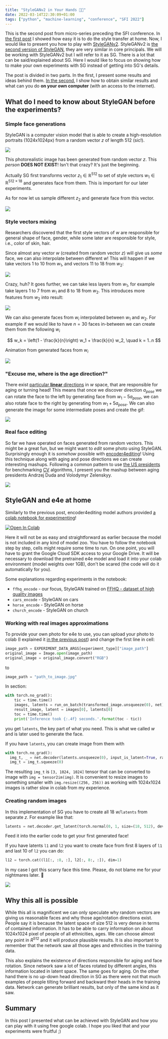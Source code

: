 ```yaml
---
title: "StyleGANv2 in Your Hands 💇👻"
date: 2022-03-14T22:30:09+01:00
tags: ["python", "machine-learning", "conference", "SFI 2022"]
---
```


This is the second post from micro-series preceding the SFI conference.
In [the first post](/posts/playing-with-style-transfer) I showed how easy it is to do the style transfer at home.
Now, I would like to present you how to play with [StyleGANv2](https://github.com/NVlabs/stylegan2).
StyleGANv2 is [the second version of StyleGAN](https://indipest.files.wordpress.com/2021/03/bw6d5zz.gif), they are very similar in core principals.
We will be working with StyleGANv2 but I will refer to it as SG.
There is a lot that can be said/explained about SG.
Here I would like to focus on showing how to make your own experiments with SG instead of getting into SG's details.

The post is divided in two parts.
In the first, I present some results and ideas behind them.
[In the second](/posts/stylegan-in-your-hands#stylegan-and-e4e-at-home), I show how to obtain similar results and what can you do **on your own computer** (with an access to the internet).

## What do I need to know about StyleGAN before the experiments?

### Simple face generations

StyleGAN is a computer vision model that is able to create a high-resolution portraits (1024x1024px) from a random vector $z$ of length 512 (sic!).

![](white_lady.jpg)

This photorealistic image has been generated from random vector $z$.
This *person* **DOES NOT EXIST**!
Isn't that crazy?
It's just the beginning.

Actually SG first transforms vector $z_1\in \mathbb{R}^{512}$ to set of style vectors $w_1\in\mathbb{R}^{512 \times 18}$ and generates face from them.
This is important for our later experiments.

As for now let us sample different $z_2$ and generate face from this vector.

![](smile_black.jpg)

### Style vectors mixing

Researchers discovered that the first style vectors of $w$ are responsible for general shape of face, gender, while some later are responsible for style, i.e., color of skin, hair.

Since almost any vector $w$ (created from random vector $z$) will give us _some_ face, we can also interpolate between different $w$!
This will happen if we take vectors 1 to 10 from $w_1$, and vectors 11 to 18 from $w_2$:

![](black_lady2.jpg)

Crazy, huh?
It goes further, we can take less layers from $w_1$, for example take layers 1 to 7 from $w_1$ and 8 to 18 from $w_2$.
This introduces more features from $w_2$ into result:

![](black_guy2.jpg)

We can also generate faces from $w_i$ interpolated between $w_1$ and $w_2$.
For example if we would like to have $n=30$ faces in-between we can create them from the following $w_i$

$$
w_k = \left(1 - \frac{k}{n}\right) w_1 + \frac{k}{n} w_2, \quad k = 1..n
$$

Animation from generated faces from $w_i$

![](man_woman.webp)

### "Excuse me, where is the age direction?"

There exist [particular **linear** directions](https://github.com/genforce/interfacegan) in $w$ space, that are responsible for aging or turning head!
This means that once we discover direction $a_{pose}$ we can rotate the face to the left by generating face from $w_1 - 5 a_{pose}$, we can also rotate face to the right by generating from $w_1 + 5 a_{pose}$.
We can also generate the image for some intermediate poses and create the gif:

![](rotate_woman.webp)

### Real face editing

So far we have operated on faces generated from random vectors.
This might be a great fun, but we might want to _edit_ some photo using StyleGAN.
Surprisingly enough it is _somehow_ possible with [encoder4editing](https://github.com/omertov/encoder4editing)!
Using this technique along with aging and pose directions we can create interesting mashups.
Following a common pattern to use [the US presidents](https://github.com/ageitgey/face_recognition) for benchmarking [CV](https://en.wikipedia.org/wiki/Computer_vision) algorithms, I present you the mashup between aging presidents Andrzej Duda and Volodymyr Zelenskyy.


![](presidents.webp)

## StyleGAN and e4e at home

Similarly to the previous post, encoder4editing model authors provided [a colab notebook for experimenting](https://colab.research.google.com/github/omertov/encoder4editing/blob/main/notebooks/inference_playground.ipynb)!

 [![Open In Colab](https://colab.research.google.com/assets/colab-badge.svg)](http://colab.research.google.com/github/omertov/encoder4editing/blob/main/notebooks/inference_playground.ipynb)

Here it will not be as easy and straightforward as earlier because the model is not included in any kind of model zoo.
You have to follow the notebook step by step, cells might require some time to run.
On one point, you will have to grant the Google Cloud SDK access to your Google Drive.
It will be necessary to download the pretrained e4e model and load it into your colab environment (model weights over 1GB), don't be scared (the code will do it automatically for you).

Some explanations regarding experiments in the notebook:

- `ffhq_encode` - our focus, StyleGAN trained on [FFHQ - dataset of high quality images](https://github.com/NVlabs/ffhq-dataset)
- `cars_encode` - StyleGAN on cars
- `horse_encode` - StyleGAN on horse
- `church_encode` - StyleGAN on church

### Working with real images approximations

To provide your own photo for e4e to use, you can upload your photo to colab (I explained it [in the previous post](/posts/playing-with-style-transfer#adjusting-for-images-from-you-local-disk)) and change the first line in cell:

```python
image_path = EXPERIMENT_DATA_ARGS[experiment_type]["image_path"]
original_image = Image.open(image_path)
original_image = original_image.convert("RGB")
```

to

```python
image_path = "path_to_image.jpg"
```

In section:

```python
with torch.no_grad():
    tic = time.time()
    images, latents = run_on_batch(transformed_image.unsqueeze(0), net)
    result_image, latent = images[0], latents[0]
    toc = time.time()
    print('Inference took {:.4f} seconds.'.format(toc - tic))
```

you get `latents`, the key part of what you need.
This is what we called $w$ and is later used to generate the face.

If you have `latents`, you can create image from them with

```python
with torch.no_grad():
  img_t, _ = net.decoder(latents.unsqueeze(0), input_is_latent=True, randomize_noise=False)
  img_t = img_t.squeeze(0)
```

The resulting `img_t` is `[3, 1024, 1024]` tensor that can be converted to image with 
`img = tensor2im(img)`.
It is convenient to resize images to something smaller with `img.resize((256, 256))` as working with 1024x1024 images is rather slow in colab from my experience.

### Creating random images

In this implementation of SG you have to create all 18 $w$/`latents` from separate $z$.
For example like that:

```python
latents = net.decoder.get_latent(torch.normal(0, 1, size=(18, 512), device="cuda:0")).unsqueeze(0)
```

Feed it into the earlier code to get your first generated face!

If you have latents `l1` and `l2` you want to create face from first 8 layers of `l1` and last 10 of `l2` you can do: 

```python
l12 = torch.cat((l1[:, :8, :], l2[:, 8:, :]), dim=1)
```

In my case I got this scarry face this time.
Please, do not blame me for your nightmares later. 👻

![](strange_mix.jpg)

## Why this all is possible

While this all is magnificent we can only speculate why random vectors are giving us reasonable faces and why those age/rotation directions exist.
People say it is because the latent space of size 512 is very dense in terms of contained information. 
It has to be able to carry information on about 1024x1024 pixel of people of all ethnicities, ages.
We can choose almost any point in $R^{512}$ and it will produce plausible results.
It is also important to remember that the network saw all those ages and ethnicities in the training data.

This also explains the existence of directions responsible for aging and face rotation.
Since network saw a lot of faces rotated by different angles, this information located in latent space.
The same goes for aging.
On the other hand there is no up-down head direction in SG as there were not that much examples of people tilting forward and backward their heads in the training data.
Network can generate brilliant results, but only of the same kind as it saw.

## Summary

In this post I presented what can be achieved with StyleGAN and how you can play with it using free google colab.
I hope you liked that and your experiments were fruitful ;)
